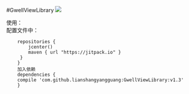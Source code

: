 #GwellViewLibrary
[![](https://jitpack.io/v/lianshangyangguang/GwellViewLibrary.svg)](https://jitpack.io/#lianshangyangguang/GwellViewLibrary)  

使用：<br>
配置文件中：  
``` allprojects {
    repositories {
        jcenter()
        maven { url "https://jitpack.io" }
     }
    }                                          
    加入依赖
    dependencies {
    compile 'com.github.lianshangyangguang:GwellViewLibrary:v1.3'
    }
